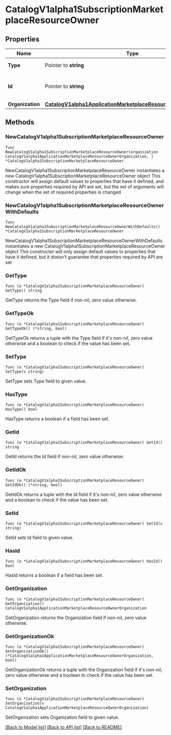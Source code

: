 # CatalogV1alpha1SubscriptionMarketplaceResourceOwner

## Properties

Name | Type | Description | Notes
------------ | ------------- | ------------- | -------------
**Type** | Pointer to **string** | The type of the owner. | [optional] 
**Id** | Pointer to **string** | Id of the owner of the resource. | [optional] 
**Organization** | [**CatalogV1alpha1ApplicationMarketplaceResourceOwnerOrganization**](CatalogV1alpha1ApplicationMarketplaceResourceOwnerOrganization.md) |  | 

## Methods

### NewCatalogV1alpha1SubscriptionMarketplaceResourceOwner

`func NewCatalogV1alpha1SubscriptionMarketplaceResourceOwner(organization CatalogV1alpha1ApplicationMarketplaceResourceOwnerOrganization, ) *CatalogV1alpha1SubscriptionMarketplaceResourceOwner`

NewCatalogV1alpha1SubscriptionMarketplaceResourceOwner instantiates a new CatalogV1alpha1SubscriptionMarketplaceResourceOwner object
This constructor will assign default values to properties that have it defined,
and makes sure properties required by API are set, but the set of arguments
will change when the set of required properties is changed

### NewCatalogV1alpha1SubscriptionMarketplaceResourceOwnerWithDefaults

`func NewCatalogV1alpha1SubscriptionMarketplaceResourceOwnerWithDefaults() *CatalogV1alpha1SubscriptionMarketplaceResourceOwner`

NewCatalogV1alpha1SubscriptionMarketplaceResourceOwnerWithDefaults instantiates a new CatalogV1alpha1SubscriptionMarketplaceResourceOwner object
This constructor will only assign default values to properties that have it defined,
but it doesn't guarantee that properties required by API are set

### GetType

`func (o *CatalogV1alpha1SubscriptionMarketplaceResourceOwner) GetType() string`

GetType returns the Type field if non-nil, zero value otherwise.

### GetTypeOk

`func (o *CatalogV1alpha1SubscriptionMarketplaceResourceOwner) GetTypeOk() (*string, bool)`

GetTypeOk returns a tuple with the Type field if it's non-nil, zero value otherwise
and a boolean to check if the value has been set.

### SetType

`func (o *CatalogV1alpha1SubscriptionMarketplaceResourceOwner) SetType(v string)`

SetType sets Type field to given value.

### HasType

`func (o *CatalogV1alpha1SubscriptionMarketplaceResourceOwner) HasType() bool`

HasType returns a boolean if a field has been set.

### GetId

`func (o *CatalogV1alpha1SubscriptionMarketplaceResourceOwner) GetId() string`

GetId returns the Id field if non-nil, zero value otherwise.

### GetIdOk

`func (o *CatalogV1alpha1SubscriptionMarketplaceResourceOwner) GetIdOk() (*string, bool)`

GetIdOk returns a tuple with the Id field if it's non-nil, zero value otherwise
and a boolean to check if the value has been set.

### SetId

`func (o *CatalogV1alpha1SubscriptionMarketplaceResourceOwner) SetId(v string)`

SetId sets Id field to given value.

### HasId

`func (o *CatalogV1alpha1SubscriptionMarketplaceResourceOwner) HasId() bool`

HasId returns a boolean if a field has been set.

### GetOrganization

`func (o *CatalogV1alpha1SubscriptionMarketplaceResourceOwner) GetOrganization() CatalogV1alpha1ApplicationMarketplaceResourceOwnerOrganization`

GetOrganization returns the Organization field if non-nil, zero value otherwise.

### GetOrganizationOk

`func (o *CatalogV1alpha1SubscriptionMarketplaceResourceOwner) GetOrganizationOk() (*CatalogV1alpha1ApplicationMarketplaceResourceOwnerOrganization, bool)`

GetOrganizationOk returns a tuple with the Organization field if it's non-nil, zero value otherwise
and a boolean to check if the value has been set.

### SetOrganization

`func (o *CatalogV1alpha1SubscriptionMarketplaceResourceOwner) SetOrganization(v CatalogV1alpha1ApplicationMarketplaceResourceOwnerOrganization)`

SetOrganization sets Organization field to given value.



[[Back to Model list]](../README.md#documentation-for-models) [[Back to API list]](../README.md#documentation-for-api-endpoints) [[Back to README]](../README.md)


